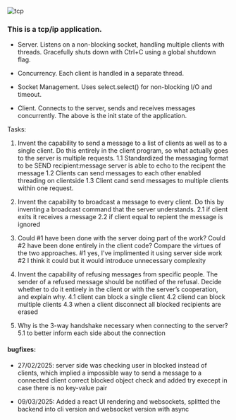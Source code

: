 ![tcp](./tcp.gif)

### This is a tcp/ip application.

- Server. 
Listens on a non-blocking socket, handling multiple clients with threads.
Gracefully shuts down with Ctrl+C using a global shutdown flag.

- Concurrency.
Each client is handled in a separate thread.

- Socket Management.
Uses select.select() for non-blocking I/O and timeout.

- Client.
Connects to the server, sends and receives messages concurrently.
The above is the init state of the application.

Tasks:
1. Invent the capability to send a message to a list of clients as well as to a single client. Do this entirely in the client program, so what actually goes to the server is multiple requests.
    1.1 
    Standardized the messaging format to be SEND recipient:message 
    server is able to echo to the recipent the message
    1.2
    Clients can send messages to each other 
    enabled threading on clientside 
    1.3
    Client cand send messages to multiple clients within one request.

2. Invent the capability to broadcast a message to every client. Do this by inventing a broadcast command that the server understands.
    2.1 if client exits it receives a message
    2.2 if client equal to repient the message is ignored
    
3. Could #1 have been done with the server doing part of the work? 
   Could #2 have been done entirely in the client code? Compare the virtues of the two approaches.
   #1 yes, I've implimented it using server side work
   #2 I think it could but it would introduce unnecessary complexity 
4. Invent the capability of refusing messages from specific people. The sender of a refused message should be notified of the refusal. 
Decide whether to do it entirely in the client or with the server’s cooperation, and explain why. 
   4.1 client can block a single client
   4.2 cliend can block multiple clients
   4.3 when a client disconnect all blocked recipients are erased
5. Why is the 3-way handshake necessary when connecting to the server?
   5.1 to better inform each side about the connection

#### bugfixes:
- 27/02/2025:
server side was checking user in blocked instead of clients, which implied a impossible way to send a message to a connected client
correct blocked object check and added try execept in case there is no key-value pair

- 09/03/2025:
Added a react UI rendering and websockets, splitted the backend into cli version and websocket version with async